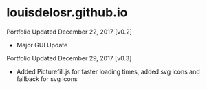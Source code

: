# louisdelosr.github.io
Portfolio Updated December 22, 2017 [v0.2]

- Major GUI Update

Portfolio Updated December 29, 2017 [v0.3]

- Added Picturefill.js for faster loading times, added svg icons and fallback for svg icons
